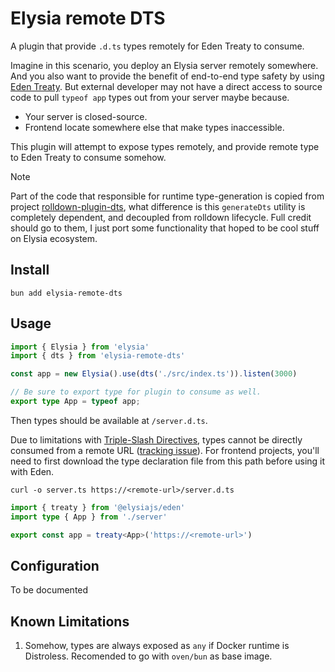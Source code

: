 # Elysia remote DTS

A plugin that provide `.d.ts` types remotely for Eden Treaty to consume.

Imagine in this scenario, you deploy an Elysia server remotely somewhere. And you also want to provide the benefit of end-to-end type safety by using [Eden Treaty](https://elysiajs.com/eden/overview#eden-treaty-recommended). But external developer may not have a direct access to source code to pull `typeof app` types out from your server maybe because.

- Your server is closed-source.
- Frontend locate somewhere else that make types inaccessible.

This plugin will attempt to expose types remotely, and provide remote type to Eden Treaty to consume somehow.

> [!NOTE]  
> Part of the code that responsible for runtime type-generation is copied from project [rolldown-plugin-dts](https://github.com/sxzz/rolldown-plugin-dts), what difference is this `generateDts` utility is completely dependent, and decoupled from rolldown lifecycle. Full credit should go to them, I just port some functionality that hoped to be cool stuff on Elysia ecosystem.

## Install

```
bun add elysia-remote-dts
```

## Usage

```ts
import { Elysia } from 'elysia'
import { dts } from 'elysia-remote-dts'

const app = new Elysia().use(dts('./src/index.ts')).listen(3000)

// Be sure to export type for plugin to consume as well.
export type App = typeof app;
```

Then types should be available at `/server.d.ts`.

Due to limitations with [Triple-Slash Directives](https://www.typescriptlang.org/docs/handbook/triple-slash-directives.html), types cannot be directly consumed from a remote URL ([tracking issue](https://github.com/microsoft/TypeScript/issues/28985)). For frontend projects, you'll need to first download the type declaration file from this path before using it with Eden.

```
curl -o server.ts https://<remote-url>/server.d.ts
```

```ts
import { treaty } from '@elysiajs/eden'
import type { App } from './server'

export const app = treaty<App>('https://<remote-url>')
```

## Configuration

To be documented

## Known Limitations

1. Somehow, types are always exposed as `any` if Docker runtime is Distroless. Recomended to go with `oven/bun` as base image.
